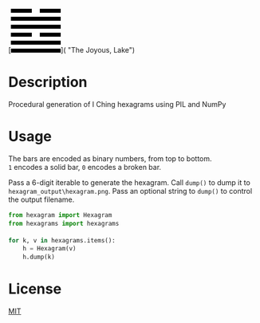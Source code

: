 [![Tui](Tui.png)]( "The Joyous, Lake")

# Description
Procedural generation of I Ching hexagrams using PIL and NumPy

# Usage
The bars are encoded as binary numbers, from top to bottom.  
`1` encodes a solid bar, `0` encodes a broken bar.  

Pass a 6-digit iterable to generate the hexagram. Call `dump()` to dump it to `hexagram_output\hexagram.png`. Pass an optional string to `dump()` to control the output filename.

``` python
from hexagram import Hexagram
from hexagrams import hexagrams

for k, v in hexagrams.items():
    h = Hexagram(v)
    h.dump(k)
```

# License
[MIT](LICENSE)
